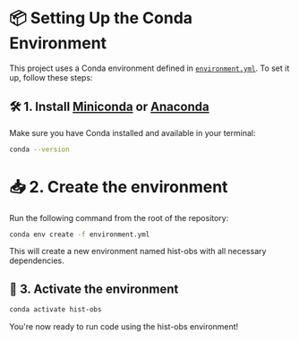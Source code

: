 # 📦 Setting Up the Conda Environment

This project uses a Conda environment defined in [`environment.yml`](./environment.yml). To set it up, follow these steps:

## 🛠️ 1. Install [Miniconda](https://docs.conda.io/en/latest/miniconda.html) or [Anaconda](https://www.anaconda.com/)

Make sure you have Conda installed and available in your terminal:

```bash
conda --version
```

# 📥 2. Create the environment

Run the following command from the root of the repository:

```bash
conda env create -f environment.yml  
```

This will create a new environment named hist-obs with all necessary dependencies.

## 🧪 3. Activate the environment

```bash
conda activate hist-obs
```
You're now ready to run code using the hist-obs environment!
